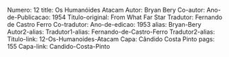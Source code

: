 Numero: 12
title: Os Humanóides Atacam
Autor: Bryan Bery
Co-autor: 
Ano-de-Publicacao: 1954
Titulo-original: From What Far Star
Tradutor: Fernando de Castro Ferro
Co-tradutor: 
Ano-de-edicao: 1953
alias: Bryan-Bery
Autor2-alias: 
Tradutor1-alias: Fernando-de-Castro-Ferro
Tradutor2-alias: 
Titulo-link: 12-Os-Humanoides-Atacam
Capa: Cândido Costa Pinto
pags: 155
Capa-link: Candido-Costa-Pinto